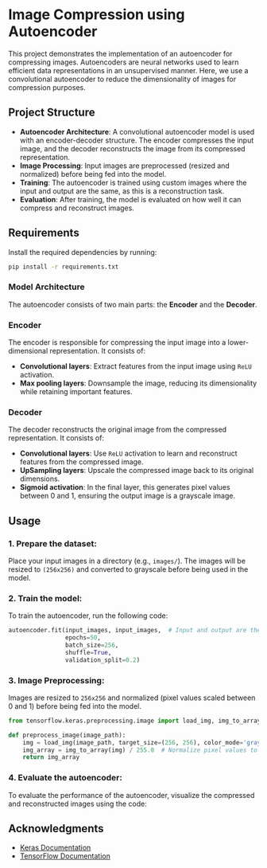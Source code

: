 # Image Compression using Autoencoder

This project demonstrates the implementation of an autoencoder for compressing images. Autoencoders are neural networks used to learn efficient data representations in an unsupervised manner. Here, we use a convolutional autoencoder to reduce the dimensionality of images for compression purposes.

## Project Structure

- **Autoencoder Architecture**: A convolutional autoencoder model is used with an encoder-decoder structure. The encoder compresses the input image, and the decoder reconstructs the image from its compressed representation.
- **Image Processing**: Input images are preprocessed (resized and normalized) before being fed into the model.
- **Training**: The autoencoder is trained using custom images where the input and output are the same, as this is a reconstruction task.
- **Evaluation**: After training, the model is evaluated on how well it can compress and reconstruct images.

## Requirements

Install the required dependencies by running:

```bash
pip install -r requirements.txt
```

### Model Architecture

The autoencoder consists of two main parts: the **Encoder** and the **Decoder**.

### Encoder
The encoder is responsible for compressing the input image into a lower-dimensional representation. It consists of:
- **Convolutional layers**: Extract features from the input image using `ReLU` activation.
- **Max pooling layers**: Downsample the image, reducing its dimensionality while retaining important features.

### Decoder
The decoder reconstructs the original image from the compressed representation. It consists of:
- **Convolutional layers**: Use `ReLU` activation to learn and reconstruct features from the compressed image.
- **UpSampling layers**: Upscale the compressed image back to its original dimensions.
- **Sigmoid activation**: In the final layer, this generates pixel values between 0 and 1, ensuring the output image is a grayscale image.

## Usage

### 1. Prepare the dataset:
Place your input images in a directory (e.g., `images/`). The images will be resized to `(256x256)` and converted to grayscale before being used in the model.

### 2. Train the model:
To train the autoencoder, run the following code:

```python
autoencoder.fit(input_images, input_images,  # Input and output are the same
                epochs=50,
                batch_size=256,
                shuffle=True,
                validation_split=0.2)
```
### 3. Image Preprocessing:
Images are resized to `256x256` and normalized (pixel values scaled between 0 and 1) before being fed into the model.

```python
from tensorflow.keras.preprocessing.image import load_img, img_to_array

def preprocess_image(image_path):
    img = load_img(image_path, target_size=(256, 256), color_mode='grayscale')
    img_array = img_to_array(img) / 255.0  # Normalize pixel values to range [0, 1]
    return img_array
```
### 4. Evaluate the autoencoder:
To evaluate the performance of the autoencoder, visualize the compressed and reconstructed images using the code:
## Acknowledgments

- [Keras Documentation](https://keras.io/)
- [TensorFlow Documentation](https://www.tensorflow.org/)



